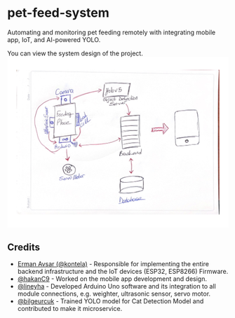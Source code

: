 # pet-feed-system
 Automating and monitoring pet feeding remotely with integrating mobile app, IoT, and AI-powered YOLO.

 You can view the system design of the project.
![Pet Feed System Design](assets/pet-feed-system-system-design.jpg)

## Credits

- [Erman Avsar (@kontela)](https://github.com/kontela) - Responsible for implementing the entire backend infrastructure and the IoT devices (ESP32, ESP8266) Firmware.
- [@hakanC9](https://github.com/hakanC9) - Worked on the mobile app development and design.
- [@lineyha](https://github.com/lineyha) - Developed Arduino Uno software and its integration to all module connections, e.g. weighter, ultrasonic sensor, servo motor.
- [@bilgeurcuk](https://github.com/bilgeurcuk) - Trained YOLO model for Cat Detection Model and contributed to make it microservice.
